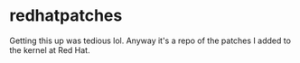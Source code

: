 # redhatpatches
Getting this up was tedious lol. Anyway it's a repo of the patches I added to the kernel at Red Hat.
